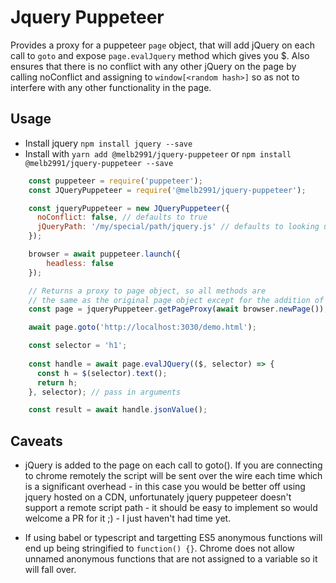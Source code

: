 # Jquery Puppeteer
Provides a proxy for a puppeteer `page` object, that will add jQuery on each call to `goto` and expose `page.evalJquery` method which gives you $.
Also ensures that there is no conflict with any other jQuery on the page by calling noConflict and assigning to `window[<random hash>]` so as not to interfere with any other functionality in the page. 

## Usage
- Install jquery `npm install jquery --save`
- Install with `yarn add @melb2991/jquery-puppeteer` or `npm install @melb2991/jquery-puppeteer --save`

```javascript
    const puppeteer = require('puppeteer');
    const JQueryPuppeteer = require('@melb2991/jquery-puppeteer');

    const jqueryPuppeteer = new JQueryPuppeteer({
      noConflict: false, // defaults to true
      jQueryPath: '/my/special/path/jquery.js' // defaults to looking up jquery in node_modules with require.resolve
    });

    browser = await puppeteer.launch({
        headless: false
    });

    // Returns a proxy to page object, so all methods are 
    // the same as the original page object except for the addition of "evalJQuery()"
    const page = jqueryPuppeteer.getPageProxy(await browser.newPage());

    await page.goto('http://localhost:3030/demo.html');

    const selector = 'h1';
  
    const handle = await page.evalJQuery(($, selector) => {
      const h = $(selector).text();
      return h;
    }, selector); // pass in arguments

    const result = await handle.jsonValue();
```

## Caveats
- jQuery is added to the page on each call to goto(). If you are connecting to chrome remotely the script will be sent over the wire each time which is a significant overhead - in this case you would be better off using jquery hosted on a CDN, unfortunately jquery puppeteer doesn't support a remote script path - it should be easy to implement so would welcome a PR for it ;) - I just haven't had time yet.

- If using babel or typescript and targetting ES5 anonymous functions will end up being stringified to `function() {}`. Chrome does not allow unnamed
anonymous functions that are not assigned to a variable so it will fall over.